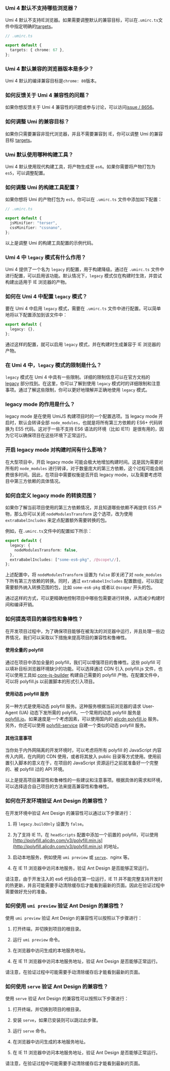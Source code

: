 ### Umi 4 默认不支持哪些浏览器？

Umi 4 默认不支持IE浏览器。如果需要调整默认的兼容目标，可以在`.umirc.ts`文件中指定明确的[targets](../docs/api/config#targets)。

```ts
// .umirc.ts

export default {
  targets: { chrome: 67 },
};
```

### Umi 4 默认兼容的浏览器版本是多少？

Umi 4 默认的编译兼容目标是`chrome: 80`版本。

### 如何反馈关于 Umi 4 兼容性的问题？

如果你想反馈关于 Umi 4 兼容性的问题或参与讨论，可以访问[issue / 8656](https://github.com/umijs/umi/issues/8658)。

### 如何调整 Umi 的兼容目标？

如果你只需要兼容非现代浏览器，并且不需要兼容到 IE，你可以调整 Umi 的兼容目标 [targets](../docs/api/config#targets)。

### Umi 默认使用哪种构建工具？

Umi 4 默认使用现代构建工具，将产物生成至 `es6`。如果你需要将产物打包为 `es5`，可以调整配置。

### 如何调整 Umi 的构建工具配置？

如果你想将 Umi 的产物打包为 `es5`，你可以在 `.umirc.ts` 文件中添加如下配置：

```ts
// .umirc.ts

export default {
  jsMinifier: "terser",
  cssMinifier: "cssnano",
};
```

以上是调整 Umi 的构建工具配置的示例代码。

### Umi 4 中 `legacy` 模式有什么作用？

Umi 4 提供了一个名为 `legacy` 的配置，用于构建降级。通过在 `.umirc.ts` 文件中进行配置，可以启用该功能。默认情况下，`legacy` 模式仅在构建时生效，并尝试构建出适用于 IE 浏览器的产物。

### 如何在 Umi 4 中配置 `legacy` 模式？

要在 Umi 4 中启用 `legacy` 模式，需要在 `.umirc.ts` 文件中进行配置。可以简单地将以下配置添加到该文件中：

```ts
export default {
  legacy: {},
};
```

通过这样的配置，就可以启用 `legacy` 模式，并在构建时生成兼容于 IE 浏览器的产物。

### 在 Umi 4 中，`legacy` 模式的限制是什么？

`legacy` 模式在 Umi 4 中具有一些限制。详细的限制信息可以在官方文档的 [legacy](../docs/api/config#legacy) 部分找到。在这里，你可以了解到使用 `legacy` 模式时的详细限制和注意事项。通过了解这些限制，你可以更好地理解并正确地使用 `legacy` 模式。

### legacy mode 的作用是什么？

legacy mode 是在使用 UmiJS 构建项目时的一个配置选项。当 legacy mode 开启时，默认会转译全部 `node_modules`，也就是将所有第三方依赖的 ES6+ 代码转换为 ES5 代码。这对于一些不支持 ES6 语法的环境（比如 IE11）是很有用的，因为它可以确保项目在这些环境下正常运行。

### 开启 legacy mode 对构建时间有什么影响？

在大型项目中，开启 legacy mode 可能会极大地增加构建时间。这是因为需要对所有的 `node_modules` 进行转译，对于数量庞大的第三方依赖，这个过程可能会耗费很多时间。因此，在项目中需要权衡是否开启 legacy mode，以及需要考虑项目中第三方依赖的具体情况。

### 如何自定义 legacy mode 的转换范围？

如果你了解当前项目使用的第三方依赖情况，并且知道哪些依赖不再提供 ES5 产物，那么你可以关闭 `nodeModulesTransform` 这个选项，改为使用 `extraBabelIncludes` 来定点配置额外需要转换的包。

例如，在`.umirc.ts`文件中的配置如下所示：

```ts
export default {
  legacy: {
    nodeModulesTransform: false,
  },
  extraBabelIncludes: ["some-es6-pkg", /@scope\//],
};
```

上述配置中，将 `nodeModulesTransform` 设置为 `false` 即关闭了对 `node_modules` 下所有第三方依赖的转换。同时，通过 `extraBabelIncludes` 配置数组，可以指定需要额外纳入转换范围的包，比如 `some-es6-pkg` 或者以 `@scope/` 开头的包。

通过这样的方式，可以更精确地控制项目中哪些包需要进行转换，从而减少构建时间和编译开销。

### 如何提高项目的兼容性和鲁棒性？

在开发项目过程中，为了确保项目能够在被淘汰的浏览器中运行，并且处理一些边界情况，我们可以采取以下措施来提高项目的兼容性和鲁棒性。

#### 使用全量的 polyfill

通过在项目中添加全量的 polyfill，我们可以增强项目的鲁棒性。这些 polyfill 可以填补目标浏览器环境缺少的功能。可以选择通过 CDN 引入 polyfill.js 文件，也可以使用工具如 [core-js-builder](https://github.com/zloirock/core-js/tree/master/packages/core-js-builder) 构建自己需要的 polyfill 产物。在配置文件中，可以将 polyfill.js 以前置脚本的形式引入项目。

#### 使用动态 polyfill 服务

另一种方式是使用动态 polyfill 服务。这种服务根据当前浏览器的请求 User-Agent (UA) 动态下发所需的 polyfill。一个常用的动态 polyfill 服务是 [polyfill.io](https://polyfill.io/v3/polyfill.min.js)。如果速度是一个考虑因素，可以使用国内的 [alicdn polyfill.io](http://polyfill.alicdn.com/v3/polyfill.min.js) 服务。另外，你还可以使用 [polyfill-service](https://github.com/Financial-Times/polyfill-service) 自建一个类似的动态 polyfill 服务。

#### 其他注意事项

当你处于内外网隔离的开发环境时，可以考虑将所有 polyfill 的 JavaScript 内容传入内网，在内网的 CDN 使用，或者将其放入 public 目录等方式使用。使用前置引入脚本的意义在于，在项目的 JavaScript 资源运行之前就准备好一个完整的、被 polyfill 过的 API 环境。

以上是提高项目兼容性和鲁棒性的一些建议和注意事项。根据具体的需求和环境，可以选择适合自己项目的方法来提高兼容性和鲁棒性。

### 如何在开发环境验证 Ant Design 的兼容性？

在开发环境中验证 Ant Design 的兼容性可以通过以下步骤进行：

1. 将 `legacy.buildOnly` 设置为 `false`。

2. 为了支持 IE 11，在 `headScripts` 配置中添加一个前置的 polyfill，可以使用 [http://polyfill.alicdn.com/v3/polyfill.min.js](http://polyfill.alicdn.com/v3/polyfill.min.js) 的地址。

3. 启动本地服务，例如使用 `umi preview` 或 [`serve`](https://www.npmjs.com/package/serve)、nginx 等。

4. 在 IE 11 浏览器中访问本地服务，验证 Ant Design 是否能够正常运行。

请注意，由于开发注入的 es6 代码会在第一位运行，IE 11 并不能完整支持开发时的热更新，并且可能需要手动清除缓存后才能看到最新的页面。因此在验证过程中需要做好充分的准备。

### 如何使用 `umi preview` 验证 Ant Design 的兼容性？

使用 `umi preview` 验证 Ant Design 的兼容性可以按照以下步骤进行：

1. 打开终端，并切换到项目的根目录。

2. 运行 `umi preview` 命令。

3. 在浏览器中访问生成的本地服务地址。

4. 在 IE 11 浏览器中访问本地服务地址，验证 Ant Design 是否能够正常运行。

请注意，在验证过程中可能需要手动清除缓存后才能看到最新的页面。

### 如何使用 `serve` 验证 Ant Design 的兼容性？

使用 `serve` 验证 Ant Design 的兼容性可以按照以下步骤进行：

1. 打开终端，并切换到项目的根目录。

2. 安装 `serve`，如果已安装则可以跳过此步骤。

3. 运行 `serve` 命令。

4. 在浏览器中访问生成的本地服务地址。

5. 在 IE 11 浏览器中访问本地服务地址，验证 Ant Design 是否能够正常运行。

请注意，在验证过程中可能需要手动清除缓存后才能看到最新的页面。
